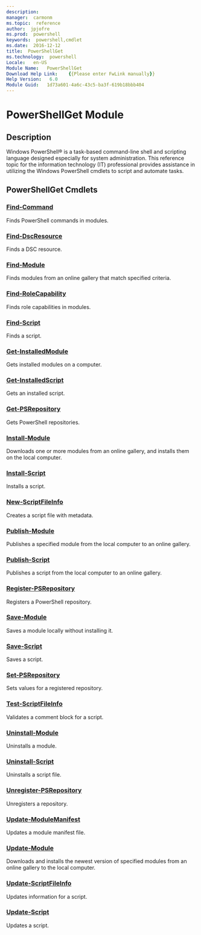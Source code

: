 ```yaml
---
description:  
manager:  carmonm
ms.topic:  reference
author:  jpjofre
ms.prod:  powershell
keywords:  powershell,cmdlet
ms.date:  2016-12-12
title:  PowerShellGet
ms.technology:  powershell
Locale:   en-US
Module Name:   PowerShellGet
Download Help Link:    {{Please enter FwLink manually}}
Help Version:   6.0
Module Guid:   1d73a601-4a6c-43c5-ba3f-619b18bbb404
---
```



# PowerShellGet Module
## Description
Windows PowerShell® is a task-based command-line shell and scripting language designed especially for system administration. This reference topic for the information technology (IT) professional provides assistance in utilizing the Windows PowerShell cmdlets to script and automate tasks. 

## PowerShellGet Cmdlets
### [Find-Command](Find-Command.md)
Finds PowerShell commands in modules.


### [Find-DscResource](Find-DscResource.md)
Finds a DSC resource.


### [Find-Module](Find-Module.md)
Finds modules from an online gallery that match specified criteria.


### [Find-RoleCapability](Find-RoleCapability.md)
Finds role capabilities in modules.


### [Find-Script](Find-Script.md)
Finds a script.


### [Get-InstalledModule](Get-InstalledModule.md)
Gets installed modules on a computer.


### [Get-InstalledScript](Get-InstalledScript.md)
Gets an installed script.


### [Get-PSRepository](Get-PSRepository.md)
Gets PowerShell repositories.


### [Install-Module](Install-Module.md)
Downloads one or more modules from an online gallery, and installs them on the local computer.


### [Install-Script](Install-Script.md)
Installs a script.


### [New-ScriptFileInfo](New-ScriptFileInfo.md)
Creates a script file with metadata.


### [Publish-Module](Publish-Module.md)
Publishes a specified module from the local computer to an online gallery.


### [Publish-Script](Publish-Script.md)
Publishes a script from the local computer to an online gallery.


### [Register-PSRepository](Register-PSRepository.md)
Registers a PowerShell repository.


### [Save-Module](Save-Module.md)
Saves a module locally without installing it.


### [Save-Script](Save-Script.md)
Saves a script.


### [Set-PSRepository](Set-PSRepository.md)
Sets values for a registered repository.


### [Test-ScriptFileInfo](Test-ScriptFileInfo.md)
Validates a comment block for a script.


### [Uninstall-Module](Uninstall-Module.md)
Uninstalls a module.


### [Uninstall-Script](Uninstall-Script.md)
Uninstalls a script file.


### [Unregister-PSRepository](Unregister-PSRepository.md)
Unregisters a repository.


### [Update-ModuleManifest](Update-ModuleManifest.md)
Updates a module manifest file.


### [Update-Module](Update-Module.md)
Downloads and installs the newest version of specified modules from an online gallery to the local computer.


### [Update-ScriptFileInfo](Update-ScriptFileInfo.md)
Updates information for a script.


### [Update-Script](Update-Script.md)
Updates a script.

